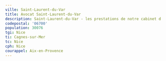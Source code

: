 ```yaml
---
ville: Saint-Laurent-du-Var
title: Avocat Saint-Laurent-du-Var
description: Saint-Laurent-du-Var - les prestations de notre cabinet d'avocat
codepostal: '06700'
population: 30076
tgi: Nice
ti: Cagnes-sur-Mer
tc: Nice
cph: Nice
courappel: Aix-en-Provence
---
```

